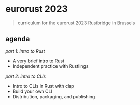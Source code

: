# eurorust 2023
> curriculum for the eurorust 2023 Rustbridge in Brussels

## agenda

*part 1: intro to Rust*

- A very brief intro to Rust
- Independent practice with Rustlings

*part 2: intro to CLIs*

- Intro to CLIs in Rust with clap
- Build your own CLI
- Distribution, packaging, and publishing
